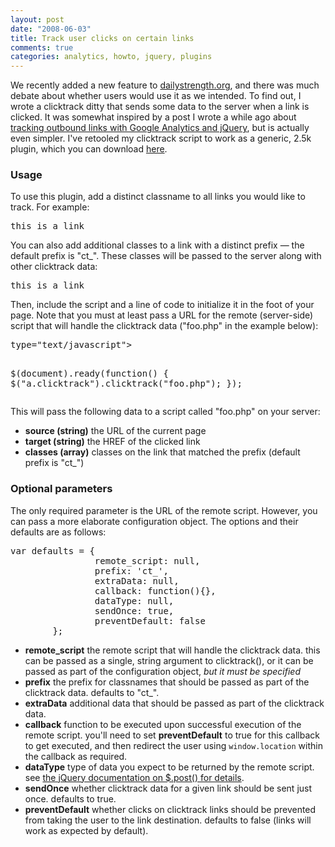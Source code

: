 ```yaml
--- 
layout: post
date: "2008-06-03"
title: Track user clicks on certain links
comments: true
categories: analytics, howto, jquery, plugins
---
```


We recently added a new feature to <a href="http://dailystrength.org">dailystrength.org</a>, and there was much debate about whether users would use it as we intended. To find out, I wrote a clicktrack ditty that sends some data to the server when a link is clicked. It was somewhat inspired by a post I wrote a while ago about <a href="http://blog.rebeccamurphey.com/2008/01/06/track-outbound-clicks-with-google-analytics-and-jquery/">tracking outbound links with Google Analytics and jQuery</a>, but is actually even simpler. I've retooled my clicktrack script to work as a generic, 2.5k plugin, which you can download <a href="http://rebeccamurphey.com/jquery/clicktrack/jquery.clicktrack.js">here</a>.
<h3>Usage</h3>
To use this plugin, add a distinct classname to all links you would like to track. For example:
<div class="CodeRay">
  <div class="code"><pre>this is a link</pre></div>
</div>

You can also add additional classes to a link with a distinct prefix — the default prefix is "ct_". These classes will be passed to the server along with other clicktrack data:
<div class="CodeRay">
  <div class="code"><pre>this is a link</pre></div>
</div>

Then, include the script and a line of code to initialize it in the foot of your page. Note that you must at least pass a URL for the remote (server-side) script that will handle the clicktrack data ("foo.php" in the example below):
<div class="CodeRay">
  <div class="code"><pre>type=&quot;text/javascript&quot;&gt;

$(document).ready(function() { $(&quot;a.clicktrack&quot;).clicktrack(&quot;foo.php&quot;); });</pre></div>
</div>

This will pass the following data to a script called "foo.php" on your server:
<ul>
	<li>
<strong>source (string)</strong> the URL of the current page</li>
	<li>
<strong>target (string)</strong> the HREF of the clicked link</li>
	<li>
<strong>classes (array)</strong> classes on the link that matched the prefix (default prefix is "ct_")</li>
</ul>
<h3>Optional parameters</h3>
The only required parameter is the URL of the remote script. However, you can pass a more elaborate configuration object. The options and their defaults are as follows:
<div class="CodeRay">
  <div class="code"><pre>var defaults = {
                remote_script: null,
                prefix: 'ct_',
                extraData: null,
                callback: function(){},
                dataType: null,
                sendOnce: true,
                preventDefault: false
        };</pre></div>
</div>

<ul>
	<li>
<strong>remote_script</strong> the remote script that will handle the clicktrack data. this can be passed as a single, string argument to clicktrack(), or it can be passed as part of the configuration object, <em>but it must be specified</em>
</li>
	<li>
<strong>prefix</strong> the prefix for classnames that should be passed as part of the clicktrack data. defaults to "ct_".</li>
	<li>
<strong>extraData</strong> additional data that should be passed as part of the clicktrack data.</li>
	<li>
<strong>callback</strong> function to be executed upon successful execution of the remote script. you'll need to set <strong>preventDefault</strong> to true for this callback to get executed, and then redirect the user using <code>window.location</code> within the callback as required.</li>
	<li>
<strong>dataType</strong> type of data you expect to be returned by the remote script. see <a href="http://docs.jquery.com/Ajax/jQuery.post#urldatacallbacktype">the jQuery documentation on $.post() for details</a>.</li>
	<li>
<strong>sendOnce</strong> whether clicktrack data for a given link should be sent just once. defaults to true.</li>
	<li>
<strong>preventDefault</strong> whether clicks on clicktrack links should be prevented from taking the user to the link destination. defaults to false (links will work as expected by default).</li>
</ul>